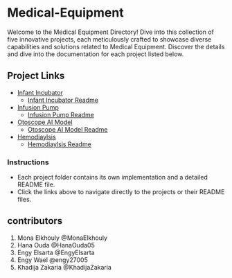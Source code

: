 # Medical-Equipment

Welcome to the Medical Equipment Directory! Dive into this collection of five innovative projects, each meticulously crafted to showcase diverse capabilities and solutions related to Medical Equipment. Discover the details and dive into the documentation for each project listed below.

## Project Links

- [Infant Incubator](Infant-Incubator)
  - [Infant Incubator Readme](Infant-Incubator/README.md)
- [Infusion Pump](Infustion-Pump)
  - [Infusion Pump Readme](Infustion-Pump/README.md)
- [Otoscope AI Model](https://github.com/MonaElkhouly/Medical-Equipment/tree/main/Otoscope%20AI%20Model)
  - [Otoscope AI Model Readme](https://github.com/MonaElkhouly/Medical-Equipment/blob/main/Otoscope%20AI%20Model/readme.md)
- [Hemodiaylsis](Hemodiyalsis)
  - [Hemodiaylsis Readme](Hemodiyalsis/readme.md)

### Instructions
- Each project folder contains its own implementation and a detailed README file.
- Click the links above to navigate directly to the projects or their README files.

## contributors

1. Mona Elkhouly @MonaElkhouly
2. Hana Ouda @HanaOuda05
3. Engy Elsarta @EngyElsarta
4. Engy Wael @engy27005
5. Khadija Zakaria @KhadijaZakaria


 
